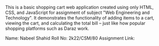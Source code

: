 This is a basic shopping cart web application created using only HTML, CSS, and JavaScript for assignment of subject "Web Engineering and Technology". It demonstrates the functionality of adding items to a cart, viewing the cart, and calculating the total bill – just like how popular shopping platforms such as Daraz work.

Name: Nabeel Shahid
Roll No: 2k22/CSM/80
Assignment Link: 
